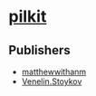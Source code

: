 # [pilkit](https://pypi.org/project/pilkit)



## Publishers
- [matthewwithanm](https://pypi.org/user/matthewwithanm)
- [Venelin.Stoykov](https://pypi.org/user/Venelin.Stoykov)

